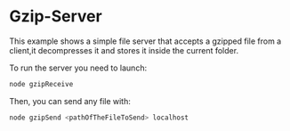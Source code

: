 # Gzip-Server

This example shows a simple file server that accepts a gzipped file from a client,it decompresses it and stores it inside the current folder.

To run the server you need to launch:

```bash
node gzipReceive
```

Then, you can send any file with:

```bash
node gzipSend <pathOfTheFileToSend> localhost
```
